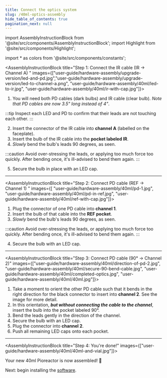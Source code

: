 ```yaml
---
title: Connect the optics system
slug: /40ml-optics-assembly
hide_table_of_contents: true
pagination_next: null
---
```


import AssemblyInstructionBlock from '@site/src/components/AssemblyInstructionBlock';
import Highlight from '@site/src/components/Highlight';

import * as colors from '@site/src/components/constants';


<AssemblyInstructionBlock title="Step 1: Connect the IR cable (IR → Channel A) " images={["user-guide/hardware-assembly/upgrade-version/led-and-pd.jpg","user-guide/hardware-assembly/upgrade-version/led-to-channel-a.png", "user-guide/hardware-assembly/40ml/led-to-ir.jpg", "user-guide/hardware-assembly/40ml/ir-with-cap.jpg"]}>

1.  You will need both PD cables (dark bulbs) and IR cable (clear bulb). _Note that PD cables are now 3.5" long instead of 4"_. 

:::tip
Inspect each LED and PD to confirm that their leads are not touching each other.
:::

2.  Insert the connector of the <Highlight color={colors.magenta}>IR cable</Highlight> into **channel A** (labelled on the faceplate).
3. Insert the bulb of the IR cable into the **pocket labeled IR**. 
4. _Slowly_ bend the bulb's leads 90 degrees, as seen. 

:::caution
Avoid over-stressing the leads, or applying too much force too quickly. After bending once, it's ill-advised to bend them again. 
:::

5. Secure the bulb in place with an LED cap. 


</AssemblyInstructionBlock>

-----


<AssemblyInstructionBlock title="Step 2: Connect PD cable (REF → Channel 1) " images={[ "user-guide/hardware-assembly/40ml/pd-1.jpg", "user-guide/hardware-assembly/40ml/pd-in-ref.jpg", "user-guide/hardware-assembly/40ml/ref-with-cap.jpg"]}>

1. Plug the connector of <Highlight color={colors.red}>one PD cable</Highlight> into **channel 1**.
2. Insert the bulb of that cable into the **REF pocket**. 
3. _Slowly_ bend the bulb's leads 90 degrees, as seen.

:::caution
Avoid over-stressing the leads, or applying too much force too quickly. After bending once, it's ill-advised to bend them again.
:::

4. Secure the bulb with an LED cap.

</AssemblyInstructionBlock>

-------

<AssemblyInstructionBlock title="Step 3: Connect PD cable (90° → Channel 2)" images={["user-guide/hardware-assembly/40ml/direction-of-pd-2.jpg", "user-guide/hardware-assembly/40ml/secure-90-bend-cable.jpg", "user-guide/hardware-assembly/40ml/completed-optics.jpg", "user-guide/hardware-assembly/40ml/40ml.jpg"]}>

1. Take a moment to orient the <Highlight color={colors.blue}>other PD cable</Highlight> such that it bends in the right direction for the black connector to insert into **channel 2**. See the image for more detail. 
2. In this orientation, **_but without connecting the cable to the channel_**, insert the bulb into the pocket labeled 90°. 
3. Bend the leads gently in the direction of the channel. 
4. Secure the bulb with an LED cap. 
5. Plug the connector into **channel 2**. 
6. Push all remaining LED caps onto each pocket.


</AssemblyInstructionBlock>

-------------------

<AssemblyInstructionBlock title="Step 4: You're done!" images={["user-guide/hardware-assembly/40ml/40ml-and-vial.jpg"]}>


Your new 40ml Pioreactor is now assembled! 🚀

Next: begin installing the [software](/user-guide/software-set-up).


</AssemblyInstructionBlock>